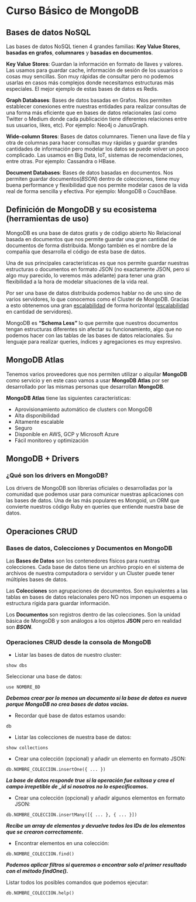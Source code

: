 # Curso Básico de MongoDB

## Bases de datos NoSQL

Las bases de datos NoSQL tienen 4 grandes familias: **Key Value Stores**, **basadas en grafos**, **columnares** y **basadas en documentos**.

**Key Value Stores**: Guardan la información en formato de llaves y valores. Las usamos para guardar cache, información de sesión de los usuarios o cosas muy sencillas. Son muy rápidas de consultar pero no podemos usarlas en casos más complejos donde necesitamos estructuras más especiales. El mejor ejemplo de estas bases de datos es Redis.

**Graph Databases**: Bases de datos basadas en Grafos. Nos permiten establecer conexiones entre nuestras entidades para realizar consultas de una forma más eficiente que en bases de datos relacionales (así como Twitter o Medium donde cada publicación tiene diferentes relaciones entre sus usuarios, likes, etc). Por ejemplo: Neo4j o JanusGraph.

**Wide-column Stores**: Bases de datos columnares. Tienen una llave de fila y otra de columnas para hacer consultas muy rápidas y guardar grandes cantidades de información pero modelar los datos se puede volver un poco complicado. Las usamos en Big Data, IoT, sistemas de recomendaciones, entre otras. Por ejemplo: Cassandra o HBase.

**Document Databases**: Bases de datos basadas en documentos. Nos permiten guardar documentos(_BSON_) dentro de colecciones, tiene muy buena performance y flexibilidad que nos permite modelar casos de la vida real de forma sencilla y efectiva. Por ejemplo: MongoDB o CouchBase.

## Definición de MongoDB y su ecosistema (herramientas de uso)

MongoDB es una base de datos gratis y de código abierto No Relacional basada en documentos que nos permite guardar una gran cantidad de documentos de forma distribuida. Mongo también es el nombre de la compañía que desarrolla el código de esta base de datos.

Una de sus principales características es que nos permite guardar nuestras estructuras o documentos en formato JSON (no exactamente JSON, pero si algo muy parecido, lo veremos más adelante) para tener una gran flexibilidad a la hora de modelar situaciones de la vida real.

Por ser una base de datos distribuida podemos hablar no de uno sino de varios servidores, lo que conocemos como el Cluster de MongoDB. Gracias a esto obtenemos una gran [escalabilidad](https://www.oscarblancarteblog.com/2017/03/07/escalabilidad-horizontal-y-vertical/) de forma horizontal ([escalabilidad](https://www.oscarblancarteblog.com/2017/03/07/escalabilidad-horizontal-y-vertical/) en cantidad de servidores).

MongoDB es **“Schema Less”** lo que permite que nuestros documentos tengan estructuras diferentes sin afectar su funcionamiento, algo que no podemos hacer con las tablas de las bases de datos relacionales. Su lenguaje para realizar queries, índices y agregaciones es muy expresivo.

## MongoDB Atlas

Tenemos varios proveedores que nos permiten utilizar o alquilar **MongoDB** como servicio y en este caso vamos a usar **MongoDB Atlas** por ser desarrollado por las mismas personas que desarrollan **MongoDB**.

**MongoDB Atlas** tiene las siguientes características:

- Aprovisionamiento automático de clusters con MongoDB
- Alta disponibilidad
- Altamente escalable
- Seguro
- Disponible en AWS, GCP y Microsoft Azure
- Fácil monitoreo y optimización

## MongoDB + Drivers

### ¿Qué son los drivers en MongoDB?

Los drivers de MongoDB son librerías oficiales o desarrolladas por la comunidad que podemos usar para comunicar nuestras aplicaciones con las bases de datos. Una de las más populares es Mongoid, un ORM que convierte nuestros código Ruby en queries que entiende nuestra base de datos.

## Operaciones CRUD

### Bases de datos, Colecciones y Documentos en MongoDB

Las **Bases de Datos** son los contenedores físicos para nuestras colecciones. Cada base de datos tiene un archivo propio en el sistema de archivos de nuestra computadora o servidor y un Cluster puede tener múltiples bases de datos.

Las **Colecciones** son agrupaciones de documentos. Son equivalentes a las tablas en bases de datos relacionales pero NO nos imponen un esquema o estructura rígida para guardar información.

Los **Documentos** son registros dentro de las colecciones. Son la unidad básica de MongoDB y son análogos a los objetos **JSON** pero en realidad son **_BSON_**.

### Operaciones CRUD desde la consola de MongoDB

- Listar las bases de datos de nuestro cluster:

```
show dbs
```

Seleccionar una base de datos:

```
use NOMBRE_BD
```

**_Debemos crear por lo menos un documento si la base de datos es nueva porque MongoDB no crea bases de datos vacías._**

- Recordar qué base de datos estamos usando:

```
db
```

- Listar las colecciones de nuestra base de datos:

```
show collections
```

- Crear una colección (opcional) y añadir un elemento en formato JSON:

```
db.NOMBRE_COLECCIÓN.insertOne({ ... })
```

**_La base de datos responde true si la operación fue exitosa y crea el campo irrepetible de \_id si nosotros no lo especificamos._**

- Crear una colección (opcional) y añadir algunos elementos en formato JSON:

```
db.NOMBRE_COLECCIÓN.insertMany([{ ... }, { ... }])
```

**_Recibe un array de elementos y devuelve todos los IDs de los elementos que se crearon correctamente._**

- Encontrar elementos en una colección:

```
db.NOMBRE_COLECCIÓN.find()
```

**_Podemos aplicar filtros si queremos o encontrar solo el primer resultado con el método findOne()._**

Listar todos los posibles comandos que podemos ejecutar:

```
db.NOMBRE_COLECCIÓN.help()
```
